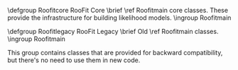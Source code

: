 \defgroup Roofitcore  RooFit Core
\brief \ref Roofitmain core classes. These provide the infrastructure for building likelihood models.
\ingroup Roofitmain


\defgroup Roofitlegacy RooFit Legacy
\brief Old \ref Roofitmain classes.
\ingroup Roofitmain

This group contains classes that are provided for backward compatibility, but there's no need to use them in new code.

